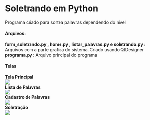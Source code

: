 <h1>Soletrando em Python</h1>
<p>Programa criado para sortea palavras dependendo do nivel</p>
<h4>Arquivos:</h4>
<p>
<b>form_soletrando.py , home.py , listar_palavras.py e soletrando.py : </b> Arquivos com a parte grafica do sistema. Criado usando QtDesigner<br>
<b>programa.py : </b> Arquivo principal do programa
</p>
<h4>Telas</h4>
<b>Tela Principal</b><br>
<img src="http://i.imgur.com/OjdE9lH.jpg"><br>
<b>Lista de Palavras</b><br>
<img src="http://i.imgur.com/RTAScgj.jpg"><br>
<b>Cadastro de Palavras</b><br>
<img src="http://i.imgur.com/SRoHSDU.jpg"><br>
<b>Soletração</b><br>
<img src="http://i.imgur.com/CyBO0wE.jpg">